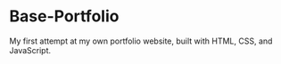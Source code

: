 # Base-Portfolio
My first attempt at my own portfolio website, built with HTML, CSS, and JavaScript.
